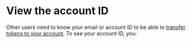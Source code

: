 
# View the account ID

Other users need to know your email or account ID to be able to [transfer tokens to your account](../wallet/Transfer-tokens-between-the-accounts.md). To see your account ID, you:

